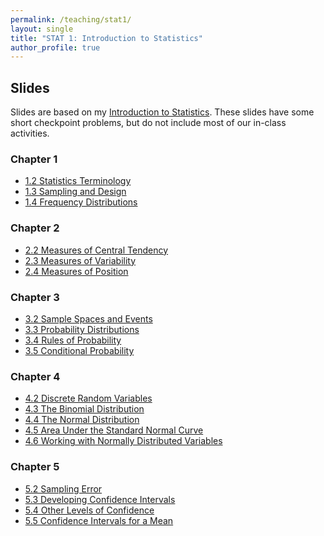 ```yaml
---
permalink: /teaching/stat1/
layout: single
title: "STAT 1: Introduction to Statistics"
author_profile: true
---
```


## Slides

Slides are based on my [Introduction to Statistics](https://bookdown.org/lgpcappiello/introstats/). These slides have some short checkpoint problems, but do not include most of our in-class activities. 

### Chapter 1
- <a href="https://lgpcappiello.github.io/teaching/stat1/slides/1_2-Statistics-Terminology.html" target="blank">1.2 Statistics Terminology</a>
- <a href="https://lgpcappiello.github.io/teaching/stat1/slides/1_3-Sampling-Design.html" target="blank">1.3 Sampling and Design</a>
- <a href="https://lgpcappiello.github.io/teaching/stat1/slides/1_4-Frequency-Distributions.html" target="blank">1.4 Frequency Distributions</a>

### Chapter 2
- <a href="https://lgpcappiello.github.io/teaching/stat1/slides/2_2-Central-Tendency.html" target="blank">2.2 Measures of Central Tendency</a>
- <a href="https://lgpcappiello.github.io/teaching/stat1/slides/2_3-Variability.html" target="blank">2.3 Measures of Variability</a>
- <a href="https://lgpcappiello.github.io/teaching/stat1/slides/2_4-Position.html" target="blank">2.4 Measures of Position</a>

### Chapter 3
- <a href="https://lgpcappiello.github.io/teaching/stat1/slides/3_2-Sample-Spaces-and-Events.html" target="blank">3.2 Sample Spaces and Events</a>
- <a href="https://lgpcappiello.github.io/teaching/stat1/slides/3_3-Probability-Distributions.html" target="blank">3.3 Probability Distributions</a>
- <a href="https://lgpcappiello.github.io/teaching/stat1/slides/3_4-Probability-Rules.html" target="blank">3.4 Rules of Probability</a>
- <a href="https://lgpcappiello.github.io/teaching/stat1/slides/3_5-Conditional-Probability.html" target="blank">3.5 Conditional Probability</a>

### Chapter 4
- <a href="https://lgpcappiello.github.io/teaching/stat1/slides/4_2-Discrete-Random-Variables.html" target="blank">4.2 Discrete Random Variables</a>
- <a href="https://lgpcappiello.github.io/teaching/stat1/slides/4_3-Binomial-Distribution.html" target="blank">4.3 The Binomial Distribution</a>
- <a href="https://lgpcappiello.github.io/teaching/stat1/slides/4_4-Normal-Distribution.html" target="blank">4.4 The Normal Distribution</a>
- <a href="https://lgpcappiello.github.io/teaching/stat1/slides/4_5-Area-Under-Standard-Normal.html" target="blank">4.5 Area Under the Standard Normal Curve</a>
- <a href="https://lgpcappiello.github.io/teaching/stat1/slides/4_6-Working-with-Normal.html" target="blank">4.6 Working with Normally Distributed Variables</a>

### Chapter 5
- <a href="https://lgpcappiello.github.io/teaching/stat1/slides/5_2-Sampling-Error.html" target="blank">5.2 Sampling Error</a>
- <a href="https://lgpcappiello.github.io/teaching/stat1/slides/5_3-Developing-CIs.html" target="blank">5.3 Developing Confidence Intervals</a>
- <a href="https://lgpcappiello.github.io/teaching/stat1/slides/5_4-Other-Levels-of-Confidences.html" target="blank">5.4 Other Levels of Confidence</a>
- <a href="https://lgpcappiello.github.io/teaching/stat1/slides/5_5-CIs-for-a-Mean.html" target="blank">5.5 Confidence Intervals for a Mean</a>
